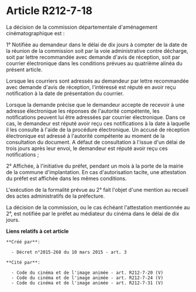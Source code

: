 # Article R212-7-18

La décision de la commission départementale d'aménagement cinématographique est :

1° Notifiée au demandeur dans le délai de dix jours à compter de la date de la réunion de la commission soit par la voie
administrative contre décharge, soit par lettre recommandée avec demande d'avis de réception, soit par courrier électronique
dans les conditions prévues au quatrième alinéa du présent article.

Lorsque les courriers sont adressés au demandeur par lettre recommandée avec demande d'avis de réception, l'intéressé est
réputé en avoir reçu notification à la date de présentation du courrier.

Lorsque la demande précise que le demandeur accepte de recevoir à une adresse électronique les réponses de l'autorité
compétente, les notifications peuvent lui être adressées par courrier électronique. Dans ce cas, le demandeur est réputé
avoir reçu ces notifications à la date à laquelle il les consulte à l'aide de la procédure électronique. Un accusé de
réception électronique est adressé à l'autorité compétente au moment de la consultation du document. A défaut de consultation
à l'issue d'un délai de trois jours après leur envoi, le demandeur est réputé avoir reçu ces notifications ;

2° Affichée, à l'initiative du préfet, pendant un mois à la porte de la mairie de la commune d'implantation. En cas
d'autorisation tacite, une attestation du préfet est affichée dans les mêmes conditions.

L'exécution de la formalité prévue au 2° fait l'objet d'une mention au recueil des actes administratifs de la préfecture.

La décision de la commission, ou le cas échéant l'attestation mentionnée au 2°, est notifiée par le préfet au médiateur du
cinéma dans le délai de dix jours.

**Liens relatifs à cet article**

	**Créé par**:

	  - Décret n°2015-268 du 10 mars 2015 - art. 3

	**Cité par**:

	  - Code du cinéma et de l'image animée - art. R212-7-20 (V)
	  - Code du cinéma et de l'image animée - art. R212-7-24 (V)
	  - Code du cinéma et de l'image animée - art. R212-7-31 (V)
